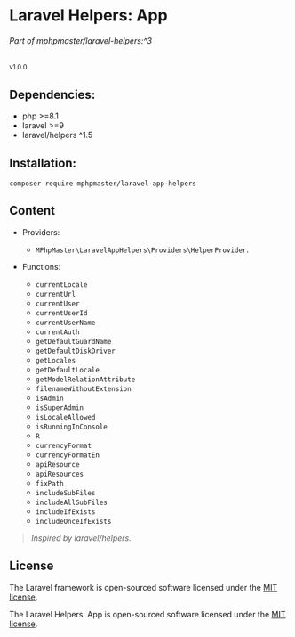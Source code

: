# Laravel Helpers: App
###### Part of mphpmaster/laravel-helpers:^3
<small>v1.0.0</small>

## Dependencies:
 - php >=8.1
 - laravel >=9
 - laravel/helpers ^1.5

## Installation:
  ```shell
  composer require mphpmaster/laravel-app-helpers
  ```

## Content
- Providers:
    - `MPhpMaster\LaravelAppHelpers\Providers\HelperProvider`.


- Functions:
  - `currentLocale`
  - `currentUrl`
  - `currentUser`
  - `currentUserId`
  - `currentUserName`
  - `currentAuth`
  - `getDefaultGuardName`
  - `getDefaultDiskDriver`
  - `getLocales`
  - `getDefaultLocale`
  - `getModelRelationAttribute`
  - `filenameWithoutExtension`
  - `isAdmin`
  - `isSuperAdmin`
  - `isLocaleAllowed`
  - `isRunningInConsole`
  - `R`
  - `currencyFormat`
  - `currencyFormatEn`
  - `apiResource`
  - `apiResources`
  - `fixPath`
  - `includeSubFiles`
  - `includeAllSubFiles`
  - `includeIfExists`
  - `includeOnceIfExists`


> *Inspired by laravel/helpers.*

## License

The Laravel framework is open-sourced software licensed under the [MIT license](https://opensource.org/licenses/MIT).

The Laravel Helpers: App is open-sourced software licensed under the [MIT license](https://github.com/mPhpMaster/laravel-app-helpers/blob/master/LICENSE).
